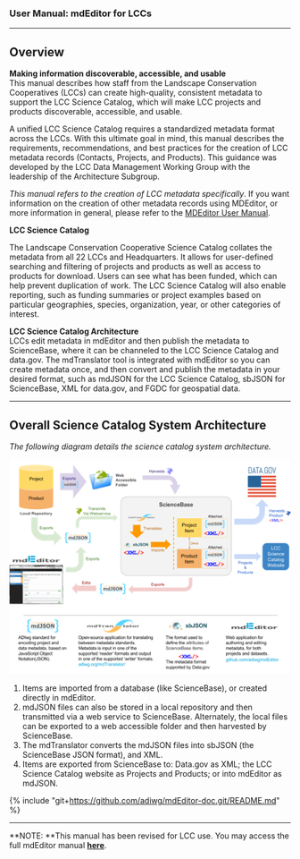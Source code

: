 ###  User Manual: mdEditor for LCCs

---

## **Overview**

**Making information discoverable, accessible, and usable**  
This manual describes how staff from the Landscape Conservation Cooperatives \(LCCs\) can create high-quality, consistent metadata to support the LCC Science Catalog, which will make LCC projects and products discoverable, accessible, and usable.

A unified LCC Science Catalog requires a standardized metadata format across the LCCs. With this ultimate goal in mind, this manual describes the requirements, recommendations, and best practices for the creation of LCC metadata records \(Contacts, Projects, and Products\). This guidance was developed by the LCC Data Management Working Group with the leadership of the Architecture Subgroup.

_This manual refers to the creation of LCC metadata specifically_. If you want information on the creation of other metadata records using MDEditor, or more information in general, please refer to the [MDEditor User Manual](https://adiwg.gitbooks.io/mdeditor/content/).

**LCC Science Catalog**

The Landscape Conservation Cooperative Science Catalog collates the metadata from all 22 LCCs and Headquarters. It allows for user-defined searching and filtering of projects and products as well as access to products for download. Users can see what has been funded, which can help prevent duplication of work. The LCC Science Catalog will also enable reporting, such as funding summaries or project examples based on particular geographies, species, organization, year, or other categories of interest.

**LCC Science Catalog Architecture**  
LCCs edit metadata in mdEditor and then publish the metadata to ScienceBase, where it can be channeled to the LCC Science Catalog and data.gov. The mdTranslator tool is integrated with mdEditor so you can create metadata once, and then convert and publish the metadata in your desired format, such as mdJSON for the LCC Science Catalog, sbJSON for ScienceBase, XML for data.gov, and FGDC for geospatial data.


---


## Overall Science Catalog System Architecture

_The following diagram details the science catalog system architecture._


![](/assets/science_catalog_system_architecture.png)
1. Items are imported from a database \(like ScienceBase\), or created directly in mdEditor.
2. mdJSON files can also be stored in a local repository and then transmitted via a web service to ScienceBase. Alternately, the  local files can be exported to a web accessible folder and then harvested by ScienceBase.
3. The mdTranslator converts the mdJSON files into sbJSON \(the ScienceBase JSON format\), and XML.
4. Items are exported from ScienceBase to: Data.gov as XML; the LCC Science Catalog website as Projects and Products; or into mdEditor as mdJSON.





{% include "git+https://github.com/adiwg/mdEditor-doc.git/README.md" %}

---
**NOTE: **This manual has been revised for LCC use. You may access the full mdEditor manual [**here**](https://adiwg.gitbooks.io/mdeditor/content/).
